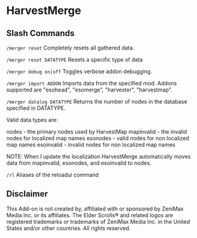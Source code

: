 HarvestMerge
============

## Slash Commands
```/merger reset```
Completely resets all gathered data.

```/merger reset DATATYPE```
Resets a specific type of data

```/merger debug on|off```
Toggles verbose addon debugging.

```/merger import ADDON```
Imports data from the specified mod.  Addons supported are "esohead", "esomerge", "harvester", "harvestmap".

```/merger datalog DATATYPE```
Returns the number of nodes in the database specified in DATATYPE.  

Valid data types are:

nodes - the primary nodes used by HarvestMap
mapinvalid - the invalid nodes for localized map names
esonodes - valid nodes for non localized map names
esoinvalid - invalid nodes for non localized map names

NOTE: When I update the localization HarvestMerge automatically moves data from mapinvalid, esonodes, and esoinvalid to nodes.

```/rl```
Aliases of the reloadui command

## Disclaimer

This Add-on is not created by, affiliated with or sponsored by ZeniMax Media Inc. or its affiliates. The Elder Scrolls® and related logos are registered trademarks or trademarks of ZeniMax Media Inc. in the United States and/or other countries. All rights reserved.

